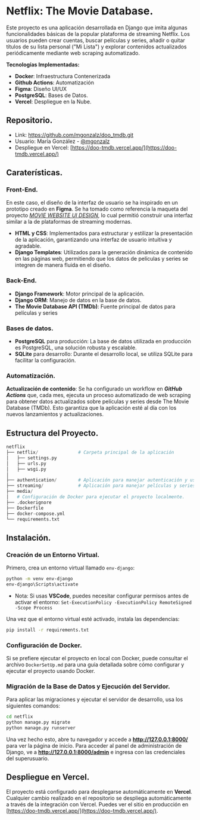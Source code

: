 # Netflix: The Movie Database.
Este proyecto es una aplicación desarrollada en Django que imita algunas funcionalidades básicas de la popular plataforma de streaming Netflix. Los usuarios pueden crear cuentas, buscar películas y series, añadir o quitar títulos de su lista personal ("Mi Lista") y explorar contenidos actualizados periódicamente mediante web scraping automatizado.

**Tecnologías Implementadas:**
- **Docker**: Infraestructura Contenerizada
- **Github Actions**: Automatización
- **Figma**: Diseño UI/UX
- **PostgreSQL**: Bases de Datos.
- **Vercel**: Despliegue en la Nube.

## Repositorio.
- Link: https://github.com/mgonzalz/doo_tmdb.git
- Usuario: María González - [@mgonzalz](https://github.com/mgonzalz)
- Despliegue en Vercel: [https://doo-tmdb.vercel.app/](https://doo-tmdb.vercel.app/)

## Caraterísticas.
### Front-End.
En este caso, el diseño de la interfaz de usuario se ha inspirado en un prototipo creado en **Figma**. Se ha tomado como referencia la maqueta del proyecto [_MOVIE WEBSITE UI DESIGN_](https://www.figma.com/design/ARHPXdX8x3HlKJ1V7GV2il/MOVIE-WEBSITE-UI-DESIGN?node-id=0-1&t=Z7tVJ1fYANWjeOz9-1), lo cual permitió construir una interfaz similar a la de plataformas de streaming modernas.

- **HTML y CSS**: Implementados para estructurar y estilizar la presentación de la aplicación, garantizando una interfaz de usuario intuitiva y agradable.
- **Django Templates**: Utilizados para la generación dinámica de contenido en las páginas web, permitiendo que los datos de películas y series se integren de manera fluida en el diseño.

### Back-End.
- **Django Framework**: Motor principal de la aplicación.
- **Django ORM**: Manejo de datos en la base de datos.
- **The Movie Database API (TMDb)**: Fuente principal de datos para películas y series

### Bases de datos.
- **PostgreSQL** para producción: La base de datos utilizada en producción es PostgreSQL, una solución robusta y escalable.
- **SQLite** para desarrollo: Durante el desarrollo local, se utiliza SQLite para facilitar la configuración.

### Automatización.
**Actualización de contenido**: Se ha configurado un workflow en ***GitHub Actions*** que, cada mes, ejecuta un proceso automatizado de web scraping para obtener datos actualizados sobre películas y series desde The Movie Database (TMDb). Esto garantiza que la aplicación esté al día con los nuevos lanzamientos y actualizaciones.

## Estructura del Proyecto.
```python
netflix
├── netflix/               # Carpeta principal de la aplicación
│   ├── settings.py
│   ├── urls.py
│   ├── wsgi.py
│
├── authentication/        # Aplicación para manejar autenticación y usuarios
├── streaming/             # Aplicación para manejar películas y series
├── media/
│   # Configuración de Docker para ejecutar el proyecto localmente.
├── .dockerignore
├── Dockerfile
├── docker-compose.yml
└── requirements.txt
```
## Instalación.

### Creación de un Entorno Virtual.

Primero, crea un entorno virtual llamado `env-django`:

```bash
python -m venv env-django
env-django\Scripts\activate
```

- Nota: Si usas **VSCode**, puedes necesitar configurar permisos antes de activar el entorno: `Set-ExecutionPolicy -ExecutionPolicy RemoteSigned -Scope Process`

Una vez que el entorno virtual esté activado, instala las dependencias:

```bash
pip install -r requirements.txt
```

### Configuración de Docker.

Si se prefiere ejecutar el proyecto en local con Docker, puede consultar el archivo `DockerSetUp.md` para una guía detallada sobre cómo configurar y ejecutar el proyecto usando Docker.

### Migración de la Base de Datos y Ejecución del Servidor.

Para aplicar las migraciones y ejecutar el servidor de desarrollo, usa los siguientes comandos:

```bash
cd netflix
python manage.py migrate
python manage.py runserver
```

Una vez hecho esto, abre tu navegador y accede a **http://127.0.0.1:8000/** para ver la página de inicio. Para acceder al panel de administración de Django, ve a **http://127.0.0.1:8000/admin** e ingresa con las credenciales del superusuario.

## Despliegue en Vercel.

El proyecto está configurado para desplegarse automáticamente en **Vercel**. Cualquier cambio realizado en el repositorio se despliega automáticamente a través de la integración con Vercel. Puedes ver el sitio en producción en [https://doo-tmdb.vercel.app/](https://doo-tmdb.vercel.app/).
